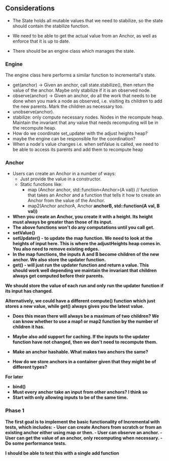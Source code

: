 ## Considerations

- The State holds all mutable values that we need to stabilize, so the state should contain the stabilize function.
- We need to be able to get the actual value from an Anchor, as well as enforce that it is up to date.

- There should be an engine class which manages the state.

### Engine
The engine class here performs a similar function to incremental's state. 

- get(anchor) -> Given an anchor, call state.stabilize(), then return the value of the anchor. Maybe only stabilize if it is an observed node.
- observe(anchor) -> Given an anchor, do all the work that needs to be done when you mark a node as observed, i.e. visiting its children to add the new parents. Mark the children as necessary too. 
- unobserve(anchor).
- stabilize: only compute necessary nodes. Nodes in the recompute heap. Maintain the invariant that any value that needs recomputing will be in the recompute heap.
- How do we coordinate set_updater with the adjust heights heap?
- maybe the engine can be responsible for the coordination? 
- When a node's value changes i.e. when setValue is called, we need to be able to access its parents and add them to recompute heap

### Anchor
- Users can create an Anchor in a number of ways:
    - Just provide the value in a constructor.
    - Static functions like:
        - map (Anchor<A> anchor, std::function<Anchor<T>>(A val)) // function that takes an Anchor and a function that tells it how to create an Anchor from the value of the Anchor.
        - map2(Anchor<A> anchorA, Anchor<B> anchorB, std::function<T>(A val, B val))
- When you create an Anchor, you create it with a height. Its height must always be greater than those of its input.
- The above functions won't do any computations until you call get.
- setValue()
- setUpdater() - to update the map function. We need to look at the heights of input here. This is where the adjustHeights heap comes in. You also need to remove existing edges.
- In the map functions, the inputs A and B become children of the new anchor. We also store the updater function.
- get() - will just run the updater function and return a value. This should work well depending we maintain the invariant that children always get computed before their parents. 

We should store the value of each run and only run the updater function if its input has changed. 

Alternatively, we could have a different compute() function which just stores a new value, while get() always gives you the latest value.

- Does this mean there will always be a maximum of two children? We can know whether to use a map1 or map2 function by the number of children it has.

- Maybe also add support for caching. If the inputs to the updater function have not changed, then we don't need to recompute them.

- Make an anchor hashable. What makes two anchors the same?

- How do we store anchors in a container given that they might be of different types?

For later
- bind()
- Must every anchor take an input from other anchors? I think so 
- Start with only allowing inputs to be of the same time. 




### Phase 1
The first goal is to implement the basic functionality of Incremental with tests, which includes:
	- User can create Anchors from scratch or from an existing anchor either using map or then.
	- User can observe an anchor.
	- User can get the value of an anchor, only recomputing when necessary. 
    - Do some performance tests.

I should be able to test this with a single add function